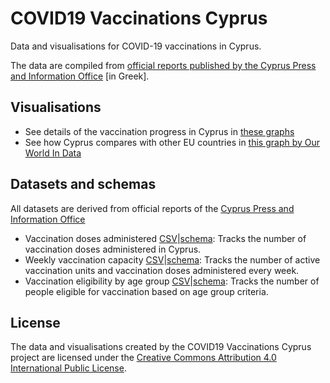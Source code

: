 <head>
	<meta name="description" CONTENT="COVID19 Vaccinations Cyprus, dataset and visualisation. Source: Official data published by http://pio.gov.cy/coronavirus/ and compiled by the COVID19 Vaccinations Cyprus project.">
	<meta name="google-site-verification" content="-vzF49g2tzy9DFe2Y81uQ8StmDZWwe7mi-sDCutMMag" />
</head>

# COVID19 Vaccinations Cyprus

Data and visualisations for COVID-19 vaccinations in Cyprus. 

The data are compiled from [official reports published by the Cyprus Press and Information Office](https://www.pio.gov.cy/coronavirus/categories/emvoliasmoi-kata-tou-koronoiou) [in Greek].

## Visualisations

- See details of the vaccination progress in Cyprus in [these graphs](https://mpanteli.github.io/covid19-vaccinations-cyprus/)
- See how Cyprus compares with other EU countries in [this graph by Our World In Data](https://ourworldindata.org/coronavirus-data-explorer?zoomToSelection=true&time=latest&country=AUT~BEL~BGR~CYP~CZE~DEU~DNK~ESP~EST~FIN~FRA~GRC~HRV~HUN~IRL~ITA~LTU~LUX~LVA~MLT~NLD~POL~PRT~ROU~SVK~SVN~SWE~EuropeanUnion&region=World&vaccinationsMetric=true&interval=total&perCapita=true&smoothing=0&pickerMetric=total_vaccinations_per_hundred&pickerSort=desc)

## Datasets and schemas

All datasets are derived from official reports of the [Cyprus Press and Information Office](https://www.pio.gov.cy/coronavirus/categories/emvoliasmoi-kata-tou-koronoiou)

- Vaccination doses administered [CSV](data/Cyprus.csv)|[schema](data/Cyprus_schema.csv): Tracks the number of vaccination doses administered in Cyprus. 
- Weekly vaccination capacity [CSV](data/vaccination_capacity.csv)|[schema](data/vaccination_capacity_schema.csv): Tracks the number of active vaccination units and vaccination doses administered every week. 
- Vaccination eligibility by age group [CSV](data/vaccination_by_population_age.csv)|[schema](data/vaccination_by_population_age_schema.csv): Tracks the number of people eligible for vaccination based on age group criteria. 

## License

The data and visualisations created by the COVID19 Vaccinations Cyprus project are licensed under the [Creative Commons Attribution 4.0 International Public License](https://creativecommons.org/licenses/by/4.0/). 